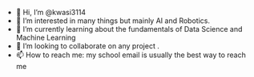 - 👋 Hi, I’m @kwasi3114
- 👀 I’m interested in many things but mainly AI and Robotics. 
- 🌱 I’m currently learning about the fundamentals of Data Science and Machine Learning
- 💞️ I’m looking to collaborate on any project . 
- 📫 How to reach me: my school email is usually the best way to reach me

<!---
kwasi3114/kwasi3114 is a ✨ special ✨ repository because its `README.md` (this file) appears on your GitHub profile.
You can click the Preview link to take a look at your changes.
--->
